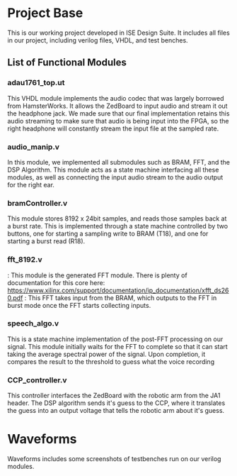 # Project Base
  
  This is our working project developed in ISE Design Suite. It includes all files in our project, including verilog files, VHDL, and test benches.

## List of Functional Modules

### adau1761_top.ut
  This VHDL module implements the audio codec that was largely borrowed from HamsterWorks. It allows the ZedBoard to input audio and stream it out the headphone jack.
  We made sure that our final implementation retains this audio streaming to make sure that audio is being input into the FPGA, so the right headphone will constantly stream the input file at the sampled rate.

### audio_manip.v
  In this module, we implemented all submodules such as BRAM, FFT, and the DSP Algorithm.
  This module acts as a state machine interfacing all these modules, as well as connecting the input audio stream to the audio output for the right ear.

### bramController.v
  This module stores 8192 x 24bit samples, and reads those samples back at a burst rate.
  This is implemented through a state machine controlled by two buttons, one for starting a sampling write to BRAM (T18), and one for starting a burst read (R18).

### fft_8192.v 
: This module is the generated FFT module. There is plenty of documentation for this core here: https://www.xilinx.com/support/documentation/ip_documentation/xfft_ds260.pdf
: This FFT takes input from the BRAM, which outputs to the FFT in burst mode once the FFT starts collecting inputs.
  
### speech_algo.v 
  This is a state machine implementation of the post-FFT processing on our signal.
  This module initially waits for the FFT to complete so that it can start taking the average spectral power of the signal.
  Upon completion, it compares the result to the threshold to guess what the voice recording  

### CCP_controller.v 
  This controller interfaces the ZedBoard with the robotic arm from the JA1 header. The DSP algorithm sends it's guess to the CCP, where it translates the guess into an output voltage that tells the robotic arm about it's guess.  
  
# Waveforms

  Waveforms includes some screenshots of testbenches run on our verilog modules.